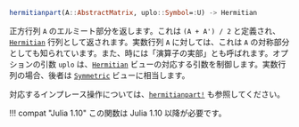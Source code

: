 ```julia
hermitianpart(A::AbstractMatrix, uplo::Symbol=:U) -> Hermitian
```

正方行列 `A` のエルミート部分を返します。これは `(A + A') / 2` と定義され、[`Hermitian`](@ref) 行列として返されます。実数行列 `A` に対しては、これは `A` の対称部分としても知られています。また、時には「演算子の実部」とも呼ばれます。オプションの引数 `uplo` は、[`Hermitian`](@ref) ビューの対応する引数を制御します。実数行列の場合、後者は [`Symmetric`](@ref) ビューに相当します。

対応するインプレース操作については、[`hermitianpart!`](@ref) も参照してください。

!!! compat "Julia 1.10"
    この関数は Julia 1.10 以降が必要です。

